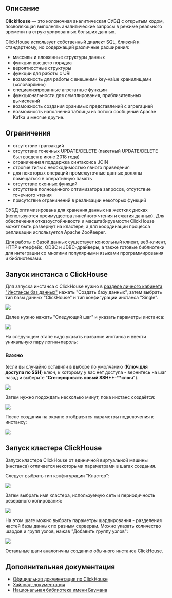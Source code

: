 ## Описание

**ClickHouse** — это колоночная аналитическая СУБД с открытым кодом, позволяющая выполнять аналитические запросы в режиме реального времени на структурированных больших данных.

ClickHouse использует собственный диалект SQL, близкий к стандартному, но содержащий различные расширения:

- массивы и вложенные структуры данных
- функции высшего порядка
- вероятностные структуры
- функции для работы с URI
- возможность для работы с внешними key-value хранилищами («словарями»)
- специализированные агрегатные функции
- функциональности для семплирования, приблизительных вычислений
- возможность создания хранимых представлений с агрегацией
- возможность наполнения таблицы из потока сообщений Apache Kafka и многие другие.

## Ограничения

- отсутствие транзакций
- отсутствие точечных UPDATE/DELETE (пакетный UPDATE/DELETE был введен в июне 2018 года)
- ограниченная поддержка синтаксиса JOIN
- строгие типы с необходимостью явного приведения
- для некоторых операций промежуточные данные должны помещаться в оперативную память
- отсутствие оконных функций
- отсутствие полноценного оптимизатора запросов, отсутствие точечного чтения
- присутствие ограничений в реализации некоторых функций

СУБД оптимизирована для хранения данных на жестких дисках (используются преимущества линейного чтения и сжатия данных). Для обеспечения отказоустойчивости и масштабируемости ClickHouse может быть развернут на кластере, а для координации процесса репликации используется Apache ZooKeeper.

Для работы с базой данных существует консольный клиент, веб-клиент, HTTP интерфейс, ODBC и JDBC-драйверы, а также готовые библиотеки для интеграции со многими популярными языками программирования и библиотеками.

## Запуск инстанса с ClickHouse

Для запуска инстанса с ClickHouse нужно в [разделе личного кабинета "Инстансы баз данных"](https://mcs.mail.ru/app/services/databases/) нажать "Создать базу данных", затем выбрать тип базы данных "ClickHouse" и тип конфигурации инстанса "Single".

![](./assets/1603323363614-1603323363613.png)

Далее нужно нажать "Следующий шаг" и указать параметры инстанса:

![](./assets/1603322955442-1603322955442.png)

На следующем этапе надо указать название инстанса и ввести уникальную пару логин+пароль:

### Важно

(если вы случайно оставили в выборе по умолчанию (**Ключ для доступа по SSH**) ключ, к которому у вас нет доступа - вернитесь на шаг назад и выберите "**Сгенерировать новый SSH\*\***\-\***\*ключ**").

![](./assets/1603323051812-1603323051812.png)

Затем нужно подождать несколько минут, пока инстанс создаётся:

![](./assets/1594621363018-1594621363018.png)

После создания на экране отобразятся параметры подключения к инстансу:

![](./assets/1603323277881-1603323277881.png)

## Запуск кластера ClickHouse

Запуск кластера ClickHouse от единичной виртуальной машины (инстанса) отличается некоторыми параметрами в шагах создания.

Следует выбрать тип конфигурации "Кластер":

![](./assets/1603323505746-1603323505746.png)

Затем выбрать имя кластера, используемую сеть и периодичность резервного копирования:

![](./assets/1603323578778-1603323578778.png)

На этом шаге можно выбрать параметры шардирования - разделения частей базы данных по разным серверам. Можно указать количество шардов и групп узлов, нажав "Добавить группу узлов":

![](./assets/1603323673469-1603323673469.png)

Остальные шаги аналогичны созданию обычного инстанса ClickHouse.

## Дополнительная документация

- [Официальная документация по ClickHouse](https://clickhouse.yandex/docs/ru/)
- [Хайлоад-документация](https://ruhighload.com/doc/clickhouse/)
- [Национальная библиотека имени Баумана](https://ru.bmstu.wiki/ClickHouse)
